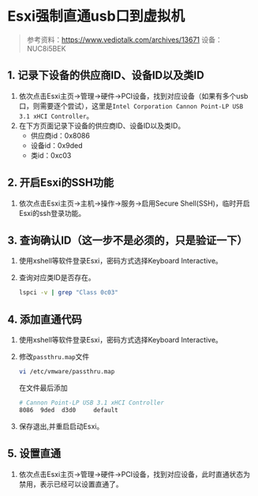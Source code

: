 # Esxi强制直通usb口到虚拟机

> 参考资料：<https://www.vediotalk.com/archives/13671>
> 设备：NUC8i5BEK

## 1. 记录下设备的供应商ID、设备ID以及类ID

1. 依次点击Esxi主页->管理->硬件->PCI设备，找到对应设备（如果有多个usb口，则需要逐个尝试），这里是```Intel Corporation Cannon Point-LP USB 3.1 xHCI Controller```。
2. 在下方页面记录下设备的供应商ID、设备ID以及类ID。
    + 供应商id：0x8086
    + 设备id：0x9ded
    + 类id：0xc03

## 2. 开启Esxi的SSH功能

1. 依次点击Esxi主页->主机->操作->服务->启用Secure Shell(SSH)，临时开启Esxi的ssh登录功能。

## 3. 查询确认ID（这一步不是必须的，只是验证一下）

1. 使用xshell等软件登录Esxi，密码方式选择Keyboard Interactive。
2. 查询对应类ID是否存在。

    ```bash
    lspci -v | grep "Class 0c03"
    ```

## 4. 添加直通代码

1. 使用xshell等软件登录Esxi，密码方式选择Keyboard Interactive。

2. 修改```passthru.map```文件

    ```bash
    vi /etc/vmware/passthru.map
    ```

    在文件最后添加

    ```bash
    # Cannon Point-LP USB 3.1 xHCI Controller                         
    8086  9ded  d3d0     default
    ```

3. 保存退出,并重启启动Esxi。

## 5. 设置直通

1. 依次点击Esxi主页->管理->硬件->PCI设备，找到对应设备，此时直通状态为禁用，表示已经可以设置直通了。
